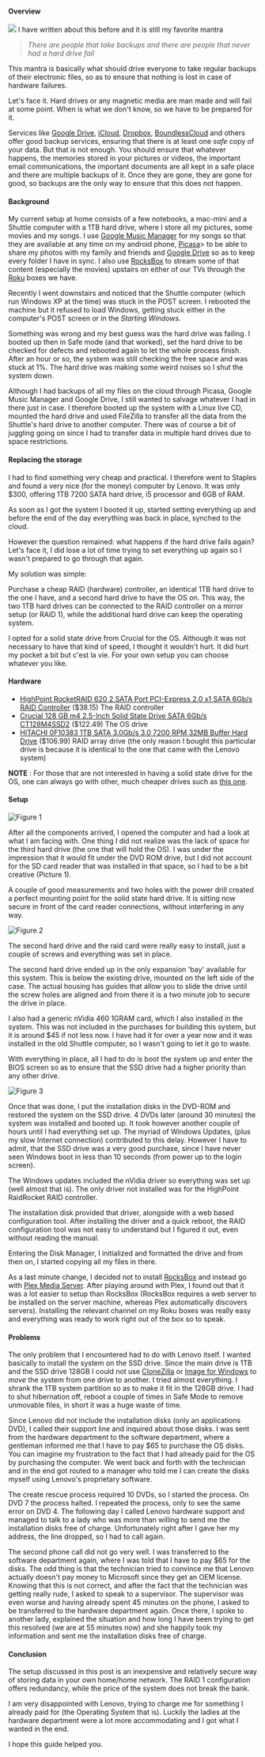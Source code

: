 #### Overview

<img class="post-image" src="{{ cdnUrl }}/files/2012-06-29-remote-backup.png" />
I have written about this before and it is still my favorite mantra

> *There are people that take backups and there are people that never had a hard drive fail*

This mantra is basically what should drive everyone to take regular backups of their electronic files, so as to ensure that nothing is lost in case of hardware failures.

Let's face it. Hard drives or any magnetic media are man made and will fail at some point. When is what we don't know, so we have to be prepared for it.

Services like [Google Drive](https://drive.google.com/), [iCloud](https://www.icloud.com/), [Dropbox](http://www.dropbox.com/), [BoundlessCloud](http://boundlesscloud.com/) and others offer good backup services, ensuring that there is at least one *safe* copy of your data. But that is not enough. You should ensure that whatever happens, the memories stored in your pictures or videos, the important email communications, the important documents are all kept in a safe place and there are multiple backups of it. Once they are gone, they are gone for good, so backups are the only way to ensure that this does not happen.

#### Background

My current setup at home consists of a few notebooks, a mac-mini and a Shuttle computer with a 1TB hard drive, where I store all my pictures, some movies and my songs. I use [Google Music Manager](http://music.google.com/) for my songs so that they are available at any time on my android phone, [Picasa](http://picasaweb.google.com/)> to be able to share my photos with my family and friends and [Google Drive](https://drive.google.com/) so as to keep every folder I have in sync. I also use [RocksBox](http://www.roksbox.com/) to stream some of that content (especially the movies) upstairs on either of our TVs through the [Roku](http://www.roku.com/) boxes we have.

Recently I went downstairs and noticed that the Shuttle computer (which run Windows XP at the time) was stuck in the POST screen. I rebooted the machine but it refused to load Windows, getting stuck either in the computer's POST screen or in the *Starting Windows*.

Something was wrong and my best guess was the hard drive was failing. I booted up then in Safe mode (and that worked), set the hard drive to be checked for defects and rebooted again to let the whole process finish. After an hour or so, the system was still checking the free space and was stuck at 1%. The hard drive was making some weird noises so I shut the system down.

Although I had backups of all my files on the cloud through Picasa, Google Music Manager and Google Drive, I still wanted to salvage whatever I had in there just in case. I therefore booted up the system with a Linux live CD, mounted the hard drive and used FileZilla to transfer all the data from the Shuttle's hard drive to another computer. There was of course a bit of juggling going on since I had to transfer data in multiple hard drives due to space restrictions.

#### Replacing the storage
I had to find something very cheap and practical. I therefore went to Staples and found a very nice (for the money) computer by Lenovo. It was only $300, offering 1TB 7200 SATA hard drive, i5 processor and 6GB of RAM.

As soon as I got the system I booted it up, started setting everything up and before the end of the day everything was back in place, synched to the cloud.

However the question remained: what happens if the hard drive fails again? Let's face it, I did lose a lot of time trying to set everything up again so I wasn't prepared to go through that again.

My solution was simple:

Purchase a cheap RAID (hardware) controller, an identical 1TB hard drive to the one I have, and a second hard drive to have the OS on. This way, the two 1TB hard drives can be connected to the RAID controller on a mirror setup (or RAID 1), while the additional hard drive can keep the operating system.

I opted for a solid state drive from Crucial for the OS. Although it was not necessary to have that kind of speed, I thought it wouldn't hurt. It did hurt my pocket a bit but c'est la vie. For your own setup you can choose whatever you like.

#### Hardware

* [HighPoint RocketRAID 620 2 SATA Port PCI-Express 2.0 x1 SATA 6Gb/s RAID Controller](http://www.amazon.com/gp/product/B0034CQR4O/ref=oh_details_o00_s00_i00) ($38.15) The RAID controller
* [Crucial 128 GB m4 2.5-Inch Solid State Drive SATA 6Gb/s CT128M4SSD2](http://www.amazon.com/gp/product/B004W2JKZI/ref=oh_details_o00_s00_i01) ($122.49) The OS drive
* [HITACHI 0F10383 1TB SATA 3.0Gb/s 3.0 7200 RPM 32MB Buffer Hard Drive](http://www.amazon.com/gp/product/B0035WQBOY/ref=oh_details_o01_s00_i00) ($106.99) RAID array drive (the only reason I bought this particular drive is because it is identical to the one that came with the Lenovo system)

**NOTE** : For those that are not interested in having a solid state drive for the OS, one can always go with other, much cheaper drives such as [this one](http://www.amazon.com/Seagate-Momentus-7200RPM-Internal-ST9160412AS-Bare/dp/B0027P9BOC/ref=sr_1_1?s=pc&amp;ie=UTF8&amp;qid=1339943115&amp;sr=1-1&amp;keywords=hybrid+hard+drive).

#### Setup

<img class="post-image" data-action="zoom" src="{{ cdnUrl }}/files/2012-06-29-figure-1.png" title="Figure 1"/>

After all the components arrived, I opened the computer and had a look at what I am facing with. One thing I did not realize was the lack of space for the third hard drive (the one that will hold the OS). I was under the impression that it would fit under the DVD ROM drive, but I did not account for the SD card reader that was installed in that space, so I had to be a bit creative (Picture 1).

A couple of good measurements and two holes with the power drill created a perfect mounting point for the solid state hard drive. It is sitting now secure in front of the card reader connections, without interfering in any way.

<img class="post-image" data-action="zoom" src="{{ cdnUrl }}/files/2012-06-29-figure-2.png" title="Figure 2" />

The second hard drive and the raid card were really easy to install, just a couple of screws and everything was set in place.

The second hard drive ended up in the only expansion 'bay' available for this system. This is below the existing drive, mounted on the left side of the case. The actual housing has guides that allow you to slide the drive until the screw holes are aligned and from there it is a two minute job to secure the drive in place.

I also had a generic nVidia 460 1GRAM card, which I also installed in the system. This was not included in the purchases for building this system, but it is around $45 if not less now. I have had it for over a year now and it was installed in the old Shuttle computer, so I wasn't going to let it go to waste.

With everything in place, all I had to do is boot the system up and enter the BIOS screen so as to ensure that the SSD drive had a higher priority than any other drive.

<img class="post-image" data-action="zoom" src="{{ cdnUrl }}/files/2012-06-29-figure-3.png" title="Figure 3" />

Once that was done, I put the installation disks in the DVD-ROM and restored the system on the SSD drive. 4 DVDs later (around 30 minutes) the system was installed and booted up. It took however another couple of hours until I had everything set up. The myriad of Windows Updates, (plus my slow Internet connection) contributed to this delay. However I have to admit, that the SSD drive was a very good purchase, since I have never seen Windows boot in less than 10 seconds (from power up to the login screen).

The Windows updates included the nVidia driver so everything was set up (well almost that is). The only driver not installed was for the HighPoint RaidRocket RAID controller.

The installation disk provided that driver, alongside with a web based configuration tool. After installing the driver and a quick reboot, the RAID configuration tool was not easy to understand but I figured it out, even without reading the manual.

Entering the Disk Manager, I initialized and formatted the drive and from then on, I started copying all my files in there.

As a last minute change, I decided not to install [RocksBox](http://www.roksbox.com/) and instead go with [Plex Media Server](http://www.plexapp.com/). After playing around with Plex, I found out that it was a lot easier to setup than RocksBox (RocksBox requires a web server to be installed on the server machine, whereas Plex automatically discovers servers). Installing the relevant channel on my Roku boxes was really easy and everything was ready to work right out of the box so to speak.

#### Problems

The only problem that I encountered had to do with Lenovo itself. I wanted basically to install the system on the SSD drive. Since the main drive is 1TB and the SSD drive 128GB I could not use [CloneZilla](http://www.clonezilla.org/) or [Image for Windows](http://www.terabyteunlimited.com/image-for-windows.htm) to *move* the system from one drive to another. I tried almost everything. I shrank the 1TB system partition so as to make it fit in the 128GB drive. I had to shut hibernation off, reboot a couple of times in Safe Mode to remove unmovable files, in short it was a huge waste of time.

Since Lenovo did not include the installation disks (only an applications DVD), I called their support line and inquired about those disks. I was sent from the hardware department to the software department, where a gentleman informed me that I have to pay $65 to purchase the OS disks. You can imagine my frustration to the fact that I had already paid for the OS by purchasing the computer. We went back and forth with the technician and in the end got routed to a manager who told me I can create the disks myself using Lenovo's proprietary software.

The create rescue process required 10 DVDs, so I started the process. On DVD 7 the process halted. I repeated the process, only to see the same error on DVD 4. The following day I called Lenovo hardware support and managed to talk to a lady who was more than willing to send me the installation disks free of charge. Unfortunately right after I gave her my address, the line dropped, so I had to call again.

The second phone call did not go very well. I was transferred to the software department again, where I was told that I have to pay $65 for the disks. The odd thing is that the technician tried to convince me that Lenovo actually doesn't pay money to Microsoft since they get an OEM license. Knowing that this is not correct, and after the fact that the technician was getting really rude, I asked to speak to a supervisor. The supervisor was even worse and having already spent 45 minutes on the phone, I asked to be transferred to the hardware department again. Once there, I spoke to another lady, explained the situation and how long I have been trying to get this resolved (we are at 55 minutes now) and she happily took my information and sent me the installation disks free of charge.

#### Conclusion

The setup discussed in this post is an inexpensive and relatively secure way of storing data in your own home/home network. The RAID 1 configuration offers redundancy, while the price of the system does not break the bank.

I am very disappointed with Lenovo, trying to charge me for something I already paid for (the Operating System that is). Luckily the ladies at the hardware department were a lot more accommodating and I got what I wanted in the end.

I hope this guide helped you.
